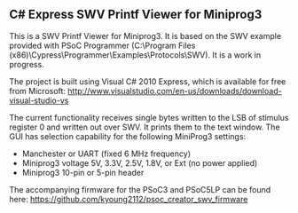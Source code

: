 ## C# Express SWV Printf Viewer for Miniprog3 ##

This is a SWV Printf Viewer for Miniprog3. It is based on the SWV example provided with PSoC Programmer (C:\Program Files (x86)\Cypress\Programmer\Examples\Protocols\SWV). It is a work in progress.

The project is built using Visual C# 2010 Express, which is available for free from Microsoft: http://www.visualstudio.com/en-us/downloads/download-visual-studio-vs

The current functionality receives single bytes written to the LSB of stimulus register 0 and written out over SWV. It prints them to the text window. The GUI has selection capability for the following MiniProg3 settings:

- Manchester or UART (fixed 6 MHz frequency)
- Miniprog3 voltage 5V, 3.3V, 2.5V, 1.8V, or Ext (no power applied)
- Miniprog3 10-pin or 5-pin header

The accompanying firmware for the PSoC3 and PSoC5LP can be found here: https://github.com/kyoung2112/psoc_creator_swv_firmware
